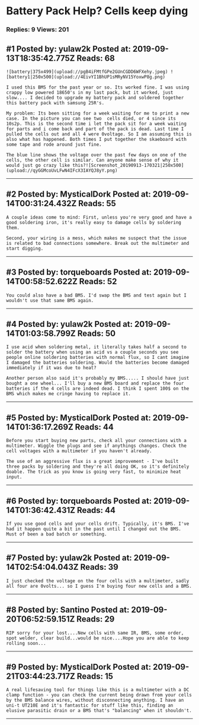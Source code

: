 # Battery Pack Help? Cells keep dying

### Replies: 9 Views: 201

## \#1 Posted by: yulaw2k Posted at: 2019-09-13T18:35:42.775Z Reads: 68

```
![battery|375x499](upload://pgB4iFMtfGPe2GUnCGDD6WFXehy.jpeg) ![battery1|250x500](upload://4EivYI1BhUP1sMRyNV15YoxwP8g.png) 

I used this BMS for the past year or so. Its worked fine. I was using crappy low powered 18650's in my last pack, but it worked, just slow.... I decided to upgrade my battery pack and soldered together this battery pack with samsung 25R's.

My problem: Its been sitting for a week waiting for me to print a new case. In the picture you can see two  cells died, or 4 since its 10s2p. This is the second time i let the pack sit for a week waiting for parts and i come back and part of the pack is dead. Last time I pulled the cells out and all 4 were 0voltage. So I am assuming this is also what has happened. Both times I put together the skaeboard with some tape and rode around just fine.

The blue line shows the voltage over the past few days on one of the cells, the other cell is similar. Can anyone make sense of why it would just go crazy like this?![Screenshot_20190913-170321|250x500](upload://qyGGMcoUvLFwN4IFcX3IAYQJ8yY.png)
```

---
## \#2 Posted by: MysticalDork Posted at: 2019-09-14T00:31:24.432Z Reads: 55

```
A couple ideas come to mind: First, unless you're very good and have a good soldering iron, it's really easy to damage cells by soldering them.

Second, your wiring is a mess, which makes me suspect that the issue is related to bad connections somewhere. Break out the multimeter and start digging.
```

---
## \#3 Posted by: torqueboards Posted at: 2019-09-14T00:58:52.622Z Reads: 52

```
You could also have a bad BMS. I'd swap the BMS and test again but I wouldn't use that same BMS again.
```

---
## \#4 Posted by: yulaw2k Posted at: 2019-09-14T01:03:58.799Z Reads: 50

```
I use acid when soldering metal, it literally takes half a second to solder the battery when using an acid vs a couple seconds you see people online soldering batteries with normal flux, so I cant imagine I damaged the batteries soldering. Would the batteries become damaged immediately if it was due to heat? 

Another person also said it's probably my BMS..... I should have just bought a one wheel... I'll buy a new BMS board and replace the four batteries if the 4 cells are indeed dead. I think I spent 100$ on the BMS which makes me cringe having to replace it.
```

---
## \#5 Posted by: MysticalDork Posted at: 2019-09-14T01:36:17.269Z Reads: 44

```
Before you start buying new parts, check all your connections with a multimeter. Wiggle the plugs and see if anythings changes. Check the cell voltages with a multimeter if you haven't already.

The use of an aggressive flux is a great improvement - I've built three packs by soldering and they're all doing OK, so it's definitely doable. The trick as you know is going very fast, to minimize heat input.
```

---
## \#6 Posted by: torqueboards Posted at: 2019-09-14T01:36:42.431Z Reads: 44

```
If you use good cells and your cells drift. Typically, it's BMS. I've had it happen quite a bit in the past until I changed out the BMS. Must of been a bad batch or something.
```

---
## \#7 Posted by: yulaw2k Posted at: 2019-09-14T02:54:04.043Z Reads: 39

```
I just checked the voltage on the four cells with a multimeter, sadly all four are 0volts... so I guess I'm buying four new cells and a BMS.
```

---
## \#8 Posted by: Santino Posted at: 2019-09-20T06:52:59.151Z Reads: 29

```
RIP sorry for your lost....New cells with same IR, BMS, some order, spot welder, clear build...would be nice....Hope you are able to keep rolling soon...
```

---
## \#9 Posted by: MysticalDork Posted at: 2019-09-21T03:44:23.717Z Reads: 15

```
A real lifesaving tool for things like this is a multimeter with a DC clamp function - you can check the current being drawn from your cells by the BMS balance wires, without disconnecting anything. I have an uni-t UT210E and it's fantastic for stuff like this, finding an elusive parasitic drain or a BMS that's "balancing" when it shouldn't.
```

---
